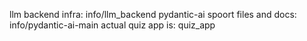 llm backend infra: info/llm_backend
pydantic-ai spoort files and docs: info/pydantic-ai-main
actual quiz app is: quiz_app
